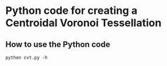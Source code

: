 
# Python code for creating a Centroidal Voronoi Tessellation

## How to use the Python code
```
python cvt.py -h
```

